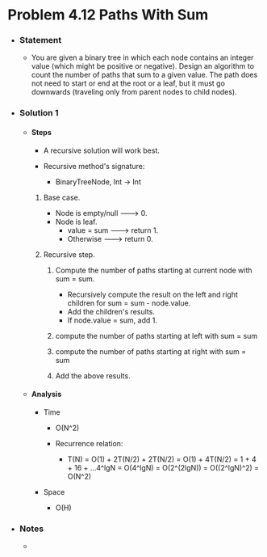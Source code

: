 # Problem 4.12 Paths With Sum

- ### Statement

  - You are given a binary tree in which each node contains an integer value (which might be positive or negative). Design an algorithm to count the number of paths that sum to a given value. The path does not need to start or end at the root or a leaf, but it must go downwards (traveling only from parent nodes to child nodes).

- ### Solution 1

  - #### Steps

    - A recursive solution will work best.

    - Recursive method's signature:
      - BinaryTreeNode<Integer>, Int -> Int

    1. Base case.

       - Node is empty/null ---> 0.
       - Node is leaf.
         - value = sum ---> return 1.
         - Otherwise ---> return 0.

    2. Recursive step.

       1. Compute the number of paths starting at current node with sum = sum.

          - Recursively compute the result on the left and right children for sum = sum - node.value.
          - Add the children's results.
          - If node.value = sum, add 1.

       2. compute the number of paths starting at left with sum = sum

       3. compute the number of paths starting at right with sum = sum

       4. Add the above results.

  - #### Analysis

    - Time

      - O(N^2)

      - Recurrence relation:
        - T(N) = O(1) + 2T(N/2) + 2T(N/2)
          = O(1) + 4T(N/2)
          = 1 + 4 + 16 + ...4^lgN
          = O(4^lgN)
          = O(2^(2lgN))
          = O((2^lgN)^2)
          = O(N^2)

    - Space
      - O(H)

- ### Notes

  -
